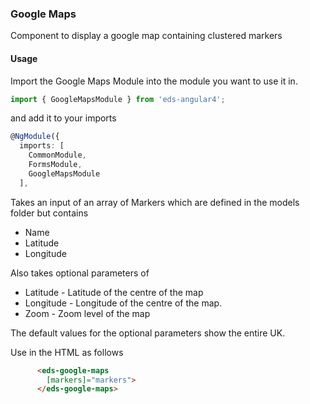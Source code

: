 ### Google Maps
Component to display a google map containing clustered markers

#### Usage
Import the Google Maps Module into the module you want to use it in.
```typescript
import { GoogleMapsModule } from 'eds-angular4';
```

and add it to your imports
```typescript
@NgModule({
  imports: [
    CommonModule,
    FormsModule,
    GoogleMapsModule
  ],
```
Takes an input of an array of Markers which are defined in the models folder but contains  
* Name  
* Latitude  
* Longitude

Also takes optional parameters of
* Latitude - Latitude of the centre of the map
* Longitude - Longitude of the centre of the map.
* Zoom -  Zoom level of the map

The default values for the optional parameters show the entire UK.

Use in the HTML as follows
```html
      <eds-google-maps
        [markers]="markers">
      </eds-google-maps>
```